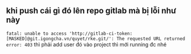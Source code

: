 ## khi push cái gì đó lên repo gitlab mà bị lỗi như này
`fatal: unable to access 'http://gitlab-ci-token:[MASKED]@git.igongcha.vn/quyet/rke.git/': The requested URL returned error: 403`
thì phải add user đó vào project thì mới running đc nhé
